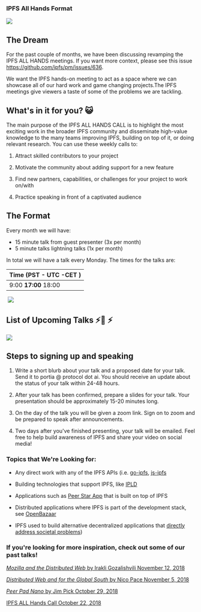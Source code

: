 ### IPFS All Hands Format

![](https://user-images.githubusercontent.com/157609/48067634-0b5f2780-e1d1-11e8-8b67-30d7aa20896b.gif)

## The Dream

For the past couple of months, we have been discussing revamping the IPFS ALL HANDS meetings. If you want more context, please see this issue https://github.com/ipfs/pm/issues/636.

We want the IPFS hands-on meeting to act as a space where we can showcase all of our hard work and game changing projects.The IPFS meetings give viewers a taste of some of the problems we are tackling.


## What's in it for you? 😺

The main purpose of the IPFS ALL HANDS CALL is to highlight the most exciting work in the broader IPFS community and disseminate high-value knowledge to the many teams improving IPFS, building on top of it, or doing relevant research. You can use these weekly calls to:

1. Attract skilled contributors to your project

2. Motivate the community about adding support for a new feature

3. Find new partners, capabilities, or challenges for your project to work on/with

4. Practice speaking in front of a captivated audience


## The Format

Every month we will have:

* 15 minute talk from guest presenter (3x per month)
* 5 minute talks lightning talks (1x per month)

In total we will have a talk every Monday. The times for the talks are:

| Time (PST - UTC -CET ) |
---|
9:00 **17:00** 18:00 |

 ![](https://res.cloudinary.com/blockchain-side-hustle/image/upload/v1541176158/ipfs_crew_xzbhxr.png)


## List of Upcoming Talks  ⚡️📅 ⚡️
![](https://res.cloudinary.com/blockchain-side-hustle/image/upload/v1542475278/ipfs_calendar_dyxtst.jpg)


## Steps to signing up and speaking

1. Write a short blurb about your talk and a proposed date for your talk. Send it to portia @ protocol dot ai. You should receive an update about the status of your talk within 24-48 hours.

2. After your talk has been confirmed, prepare a slides for your talk. Your presentation should be approximately 15-20 minutes long.

3. On the day of the talk you will be given a zoom link. Sign on to zoom and be prepared to speak after announcements.

4. Two days after you've finished presenting, your talk will be emailed. Feel free to help build awareness of IPFS and share your video on social media!


### Topics that We're Looking for: 

* Any direct work with any of the IPFS APIs (i.e. [go-ipfs](https://github.com/ipfs/go-ipfs), [js-ipfs](https://github.com/ipfs/js-ipfs)

* Building technologies that support IPFS, like [IPLD](https://github.com/ipld/js-ipld)

* Applications such as [Peer Star App](https://github.com/ipfs-shipyard/peer-star-app) that is built on top of IPFS

* Distributed applications where IPFS is part of the development stack, see [OpenBazaar](https://openbazaar.org/blog/openbazaar-2018-roadmap/)

* IPFS used to build alternative decentralized applications that [directly address societal problems](https://observer.com/2017/05/turkey-wikipedia-ipfs/))


### If you're looking for more inspiration, check out some of our past talks! 

[_Mozilla and the Distributed Web_ by Irakli Gozalishvili November 12, 2018](https://youtu.be/0fT9HC2Crqw?t=116)

[_Distributed Web and for the Global South_ by Nico Pace November 5, 2018](https://youtu.be/4gVUKbXT0cM?t=52)

[_Peer Pad Nano_ by Jim Pick October 29, 2018](https://youtu.be/o1tUzgThZK0?t=18)

[IPFS ALL Hands Call October 22, 2018](https://youtu.be/iEagJfB8AvM?t=124)
